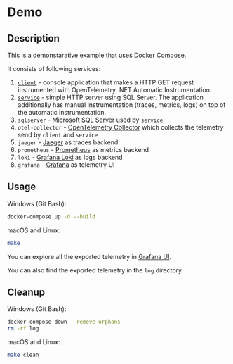 # Demo

## Description

This is a demonstarative example that uses Docker Compose.

It consists of following services:

1. [`client`](Client) - console application that makes a HTTP GET request
   instrumented with OpenTelemetry .NET Automatic Instrumentation.
2. [`service`](Service) - simple HTTP server using SQL Server.
   The application additionally has manual instrumentation (traces, metrics, logs)
   on top of the automatic instrumentation.
3. `sqlserver` - [Microsoft SQL Server](https://hub.docker.com/_/microsoft-mssql-server)
   used by `service`
4. `otel-collector` - [OpenTelemetry Collector](https://opentelemetry.io/docs/collector/)
   which collects the telemetry send by `client` and `service`
5. `jaeger` - [Jaeger](https://www.jaegertracing.io/) as traces backend
6. `prometheus` - [Prometheus](https://prometheus.io/) as metrics backend
7. `loki` - [Grafana Loki](https://grafana.com/oss/loki/) as logs backend
8. `grafana` - [Grafana](https://grafana.com/oss/grafana/) as telemetry UI

## Usage

Windows (Git Bash):

```sh
docker-compose up -d --build
```

macOS and Linux:

```sh
make
```

You can explore all the exported telemetry in
[Grafana UI](http://localhost:3000/).

You can also find the exported telemetry in the `log` directory.

## Cleanup

Windows (Git Bash):

```sh
docker-compose down --remove-orphans
rm -rf log
```

macOS and Linux:

```sh
make clean
```
